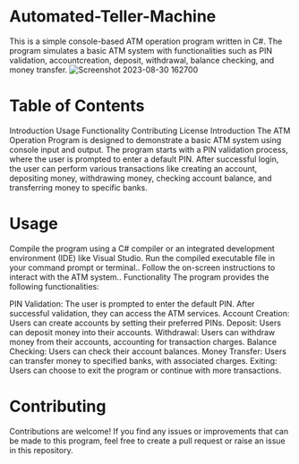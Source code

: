 # Automated-Teller-Machine
This is a simple console-based ATM operation program written in C#. The program simulates a basic ATM system with functionalities such as PIN validation, accountcreation, deposit, withdrawal, balance checking, and money transfer.
![Screenshot 2023-08-30 162700](https://github.com/RoggersAnguzu/Automated-Teller-Machine/assets/141458053/600b9885-4236-4747-8516-c8a43cccbd9b)

 # Table of Contents
Introduction
Usage
Functionality
Contributing
License
Introduction
The ATM Operation Program is designed to demonstrate a basic ATM system using console input and output. The program starts with a PIN validation process, where the user is prompted to enter a default PIN. After successful login, the user can perform various transactions like creating an account, depositing money, withdrawing money, checking account balance, and transferring money to specific banks.

# Usage
Compile the program using a C# compiler or an integrated development environment (IDE) like Visual Studio.
Run the compiled executable file in your command prompt or terminal..
Follow the on-screen instructions to interact with the ATM system..
Functionality
The program provides the following functionalities:

PIN Validation: The user is prompted to enter the default PIN. After successful validation, they can access the ATM services.
Account Creation: Users can create accounts by setting their preferred PINs.
Deposit: Users can deposit money into their accounts.
Withdrawal: Users can withdraw money from their accounts, accounting for transaction charges.
Balance Checking: Users can check their account balances.
Money Transfer: Users can transfer money to specified banks, with associated charges.
Exiting: Users can choose to exit the program or continue with more transactions.
# Contributing
Contributions are welcome! If you find any issues or improvements that can be made to this program, feel free to create a pull request or raise an issue in this repository.
